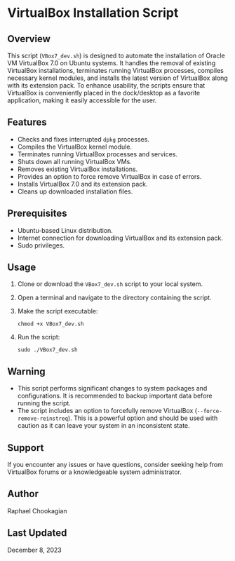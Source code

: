 # VirtualBox Installation Script

## Overview

This script (`VBox7_dev.sh`) is designed to automate the installation of Oracle VM VirtualBox 7.0 on Ubuntu systems. It handles the removal of existing VirtualBox installations, terminates running VirtualBox processes, compiles necessary kernel modules, and installs the latest version of VirtualBox along with its extension pack.
To enhance usability, the scripts ensure that VirtualBox is conveniently placed in the dock/desktop as a favorite application, making it easily accessible for the user.

## Features

- Checks and fixes interrupted `dpkg` processes.
- Compiles the VirtualBox kernel module.
- Terminates running VirtualBox processes and services.
- Shuts down all running VirtualBox VMs.
- Removes existing VirtualBox installations.
- Provides an option to force remove VirtualBox in case of errors.
- Installs VirtualBox 7.0 and its extension pack.
- Cleans up downloaded installation files.

## Prerequisites

- Ubuntu-based Linux distribution.
- Internet connection for downloading VirtualBox and its extension pack.
- Sudo privileges.

## Usage

1. Clone or download the `VBox7_dev.sh` script to your local system.
2. Open a terminal and navigate to the directory containing the script.
3. Make the script executable:

   ```
   chmod +x VBox7_dev.sh
   ```

4. Run the script:

   ```
   sudo ./VBox7_dev.sh
   ```

## Warning

- This script performs significant changes to system packages and configurations. It is recommended to backup important data before running the script.
- The script includes an option to forcefully remove VirtualBox (`--force-remove-reinstreq`). This is a powerful option and should be used with caution as it can leave your system in an inconsistent state.

## Support

If you encounter any issues or have questions, consider seeking help from VirtualBox forums or a knowledgeable system administrator.

## Author

Raphael Chookagian

## Last Updated

December 8, 2023
